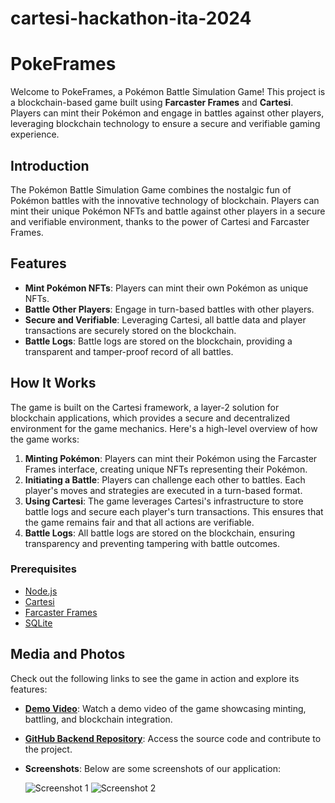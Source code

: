 # cartesi-hackathon-ita-2024
# PokeFrames

Welcome to PokeFrames, a Pokémon Battle Simulation Game! This project is a blockchain-based game built using **Farcaster Frames** and **Cartesi**. Players can mint their Pokémon and engage in battles against other players, leveraging blockchain technology to ensure a secure and verifiable gaming experience.

## Introduction

The Pokémon Battle Simulation Game combines the nostalgic fun of Pokémon battles with the innovative technology of blockchain. Players can mint their unique Pokémon NFTs and battle against other players in a secure and verifiable environment, thanks to the power of Cartesi and Farcaster Frames.

## Features

- **Mint Pokémon NFTs**: Players can mint their own Pokémon as unique NFTs.
- **Battle Other Players**: Engage in turn-based battles with other players.
- **Secure and Verifiable**: Leveraging Cartesi, all battle data and player transactions are securely stored on the blockchain.
- **Battle Logs**: Battle logs are stored on the blockchain, providing a transparent and tamper-proof record of all battles.

## How It Works

The game is built on the Cartesi framework, a layer-2 solution for blockchain applications, which provides a secure and decentralized environment for the game mechanics. Here's a high-level overview of how the game works:

1. **Minting Pokémon**: Players can mint their Pokémon using the Farcaster Frames interface, creating unique NFTs representing their Pokémon.
2. **Initiating a Battle**: Players can challenge each other to battles. Each player's moves and strategies are executed in a turn-based format.
3. **Using Cartesi**: The game leverages Cartesi's infrastructure to store battle logs and secure each player's turn transactions. This ensures that the game remains fair and that all actions are verifiable.
4. **Battle Logs**: All battle logs are stored on the blockchain, ensuring transparency and preventing tampering with battle outcomes.

### Prerequisites

- [Node.js](https://nodejs.org/)
- [Cartesi](https://docs.cartesi.io/cartesi-rollups/1.5/)
- [Farcaster Frames](https://farcaster.xyz/)
- [SQLite](https://www.sqlite.org/)


## Media and Photos

Check out the following links to see the game in action and explore its features:

- **[Demo Video](https://example.com/demo-video-link)**: Watch a demo video of the game showcasing minting, battling, and blockchain integration.
- **[GitHub Backend Repository](https://github.com/lucas-fochesatto/pokemon-backend)**: Access the source code and contribute to the project.
- **Screenshots**: Below are some screenshots of our application:

  ![Screenshot 1](https://example.com/screenshot1.png)
  ![Screenshot 2](https://example.com/screenshot2.png)

